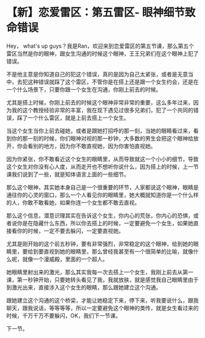 # 【新】恋爱雷区：第五雷区- 眼神细节致命错误

Hey， what's up guys？我是Ran，欢迎来到恋爱雷区的第五节课，那么第五个雷区当然是你的眼神，跟女生沟通的时候这个眼神，王王兄弟们在这个眼神上犯了错误。

不是他主意是你知道自己的犯这个错误，真的是因为自己太紧张，或者是无意当中，去犯这种错误就踩了这个雷区，不管你是在搭上还是跟一个女生约会，还是在一个什么场景下，只要你跟一个女生在沟通，你刚上前去的时候。

尤其是搭上时候，你刚上前去的时候这个眼神非常非常的重要，这么多年过来，因为我的这个教授经验非常的丰富，我在现下遇见过很多兄弟们，犯了一个共同的错误，踩了一个什么雷区，就是上前去搭上一个女生。

当这个女生当你上前去碰她，或者是跟她打招呼的那一刻，当她的眼睛看过来，看到你的那一刻的时候，你们眼神对视的那一秒钟，大多数的男生会把这个眼神给放开，你会看别的地方，因为你不敢直视她，因为你害怕直视她。

因为你紧张，你不敢看近这个女生的眼睛里，从而导致就这一个小小的细节，导致这个女生对你没有心人度，从而走开也不想听你说什么，因为搭上的时候，上一节课我们说到了一些，就是知体语言上面的一些细节。

那么这个眼神，其实她本身自己是一个很重要的环节，人家都说这个眼神，眼睛是通往你的心灵的窗口，那么一个人看见你的眼睛里，她大概就知道你是一个什么样的人，你敢不敢看她，如果你连一个女生都不敢去直视。

那么这个信息，潜意识理其实在告诉这个女生，你内心的荒张，你内心的恐惧，或者说你是在隐藏什么东西，所以你去搭上的时候，一定要避免一个女生，如果她直接看你的时候，一定不要去躲闪，一定要直视她。

尤其是刚开始的这个前五秒钟，要有非常强烈，非常稳定的这个眼神，给到她的眼睛里，要给到要直视到她的眼睛里，那么曾经我甚至有一个很简单的比喻，就像什么呢，就像一个漫威殿，里面的一个超人。

她眼睛里射出来的激光，那么其实我每一次去搭上一个女生，我刚上前去从第一课，第一秒钟开始，只要她转头看见了我，我就放肤，就是感觉我自己眼睛里由于到激光出来，直接涉入这个女生的眼睛，那么跟她建立这个沟通。

跟她建立这个沟通的这个桥梁，才能让她稳定下来，停下来，听我要说什么，跟我聊天，跟我说话，等等等等，所以一定要避免这个眼神的类传，就是女生看过来的时候，千万千万不要躲闪，OK，我们下一节课。

下一节。